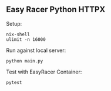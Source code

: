 Easy Racer Python HTTPX
-----------------------

Setup:
```
nix-shell
ulimit -n 16000
```

Run against local server:
```
python main.py
```

Test with EasyRacer Container:
```
pytest
```
